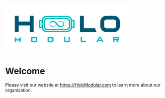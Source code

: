 ![HoloModular Logo](https://github.com/holomodular/.github/blob/main/profile/Logo.png)

# Welcome

Please visit our website at https://HoloModular.com to learn more about our organization.
